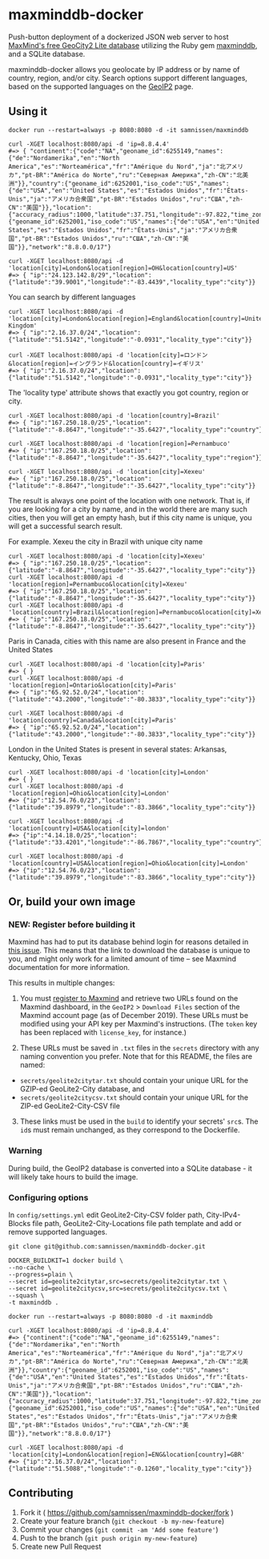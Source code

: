 # maxminddb-docker

Push-button deployment of a dockerized JSON web server
to host [MaxMind's free GeoCity2 Lite database](http://maxmind.github.io/MaxMind-DB/)
utilizing the Ruby gem [maxminddb](https://github.com/yhirose/maxminddb/), and a SQLite database.

maxminddb-docker allows you geolocate by IP address
or by name of country, region, and/or city.
Search options support different languages, based on
the supported languages on the
[GeoIP2](https://dev.maxmind.com/geoip/geoip2/web-services/#Languages) page.

## Using it

```
docker run --restart=always -p 8080:8080 -d -it samnissen/maxminddb

curl -XGET localhost:8080/api -d 'ip=8.8.4.4'
#=> { "continent":{"code":"NA","geoname_id":6255149,"names":{"de":"Nordamerika","en":"North America","es":"Norteamérica","fr":"Amérique du Nord","ja":"北アメリカ","pt-BR":"América do Norte","ru":"Северная Америка","zh-CN":"北美洲"}},"country":{"geoname_id":6252001,"iso_code":"US","names":{"de":"USA","en":"United States","es":"Estados Unidos","fr":"États-Unis","ja":"アメリカ合衆国","pt-BR":"Estados Unidos","ru":"США","zh-CN":"美国"}},"location":{"accuracy_radius":1000,"latitude":37.751,"longitude":-97.822,"time_zone":"America/Chicago"},"registered_country":{"geoname_id":6252001,"iso_code":"US","names":{"de":"USA","en":"United States","es":"Estados Unidos","fr":"États-Unis","ja":"アメリカ合衆国","pt-BR":"Estados Unidos","ru":"США","zh-CN":"美国"}},"network":"8.8.0.0/17"}

curl -XGET localhost:8080/api -d 'location[city]=London&location[region]=OH&location[country]=US'
#=> { "ip":"24.123.142.8/29","location":{"latitude":"39.9001","longitude":"-83.4439","locality_type":"city"}}
```

You can search by different languages
```
curl -XGET localhost:8080/api -d 'location[city]=London&location[region]=England&location[country]=United Kingdom'
#=> { "ip":"2.16.37.0/24","location":{"latitude":"51.5142","longitude":"-0.0931","locality_type":"city"}}

curl -XGET localhost:8080/api -d 'location[city]=ロンドン&location[region]=イングランド&location[country]=イギリス'
#=> { "ip":"2.16.37.0/24","location":{"latitude":"51.5142","longitude":"-0.0931","locality_type":"city"}}
```

The 'locality type' attribute shows that exactly you got country, region or city.
```
curl -XGET localhost:8080/api -d 'location[country]=Brazil'
#=> { "ip":"167.250.18.0/25","location":{"latitude":"-8.8647","longitude":"-35.6427","locality_type":"country"}}

curl -XGET localhost:8080/api -d 'location[region]=Pernambuco'
#=> { "ip":"167.250.18.0/25","location":{"latitude":"-8.8647","longitude":"-35.6427","locality_type":"region"}}

curl -XGET localhost:8080/api -d 'location[city]=Xexeu'
#=> { "ip":"167.250.18.0/25","location":{"latitude":"-8.8647","longitude":"-35.6427","locality_type":"city"}}
```

The result is always one point of the location with one network. That is, if you are looking for a city by name, and in the world there are many such cities, then you will get an empty hash, but if this city name is unique, you will get a successful search result.

For example. Xexeu the city in Brazil with unique city name
```
curl -XGET localhost:8080/api -d 'location[city]=Xexeu'
#=> { "ip":"167.250.18.0/25","location":{"latitude":"-8.8647","longitude":"-35.6427","locality_type":"city"}}
curl -XGET localhost:8080/api -d 'location[region]=Pernambuco&location[city]=Xexeu'
#=> { "ip":"167.250.18.0/25","location":{"latitude":"-8.8647","longitude":"-35.6427","locality_type":"city"}}
curl -XGET localhost:8080/api -d 'location[country]=Brazil&location[region]=Pernambuco&location[city]=Xexeu'
#=> { "ip":"167.250.18.0/25","location":{"latitude":"-8.8647","longitude":"-35.6427","locality_type":"city"}}
```

Paris in Canada, cities with this name are also present in France and the United States
```
curl -XGET localhost:8080/api -d 'location[city]=Paris'
#=> { }
curl -XGET localhost:8080/api -d 'location[region]=Ontario&location[city]=Paris'
#=> { "ip":"65.92.52.0/24","location":{"latitude":"43.2000","longitude":"-80.3833","locality_type":"city"}}

curl -XGET localhost:8080/api -d 'location[country]=Canada&location[city]=Paris'
#=> { "ip":"65.92.52.0/24","location":{"latitude":"43.2000","longitude":"-80.3833","locality_type":"city"}}
```

London in the United States is present in several states: Arkansas, Kentucky, Ohio, Texas
```
curl -XGET localhost:8080/api -d 'location[city]=London'
#=> { }
curl -XGET localhost:8080/api -d 'location[region]=Ohio&location[city]=London'
#=> {"ip":"12.54.76.0/23","location":{"latitude":"39.8979","longitude":"-83.3866","locality_type":"city"}}

curl -XGET localhost:8080/api -d 'location[country]=USA&location[city]=london'
#=> {"ip":"4.14.18.0/25","location":{"latitude":"33.4201","longitude":"-86.7867","locality_type":"country"}}%

curl -XGET localhost:8080/api -d 'location[country]=USA&location[region]=Ohio&location[city]=London'
#=> {"ip":"12.54.76.0/23","location":{"latitude":"39.8979","longitude":"-83.3866","locality_type":"city"}}
```

## Or, build your own image

### NEW: Register before building it

Maxmind has had to put its database behind login
for reasons detailed
in [this issue](https://github.com/samnissen/maxminddb-docker/issues/4).
This means that the link to download the database is unique to you,
and might only work for a limited amount of time &ndash;
see Maxmind documentation for more information.

This results in multiple changes:

1) You must
[register to Maxmind](https://www.maxmind.com/en/geolite2/signup)
and retrieve two URLs found on the Maxmind dashboard,
in the `GeoIP2` > `Download Files` section
of the Maxmind account page (as of December 2019).
These URLs must be modified using your API key per Maxmind's instructions.
(The `token` key has been replaced with `license_key`, for instance.)

2) These URLs must be saved in `.txt` files in the `secrets` directory
with any naming convention you prefer. Note that for this README,
the files are named:
- `secrets/geolite2citytar.txt` should contain your unique URL for the GZIP-ed GeoLite2-City database, and
- `secrets/geolite2citycsv.txt` should contain your unique URL for the ZIP-ed GeoLite2-City-CSV file

3) These links must be used in the `build` to identify your secrets' `src`s.
The `id`s must remain unchanged, as they correspond to the Dockerfile.

### Warning
During build, the GeoIP2 database is converted into a SQLite database -
it will likely take hours to build the image.

### Configuring options
In `config/settings.yml` edit GeoLite2-City-CSV folder path,
City-IPv4-Blocks file path, GeoLite2-City-Locations file path
template and add or remove supported languages.

```
git clone git@github.com:samnissen/maxminddb-docker.git

DOCKER_BUILDKIT=1 docker build \
--no-cache \
--progress=plain \
--secret id=geolite2citytar,src=secrets/geolite2citytar.txt \
--secret id=geolite2citycsv,src=secrets/geolite2citycsv.txt \
--squash \
-t maxminddb .

docker run --restart=always -p 8080:8080 -d -it maxminddb

curl -XGET localhost:8080/api -d 'ip=8.8.4.4'
#=> {"continent":{"code":"NA","geoname_id":6255149,"names":{"de":"Nordamerika","en":"North America","es":"Norteamérica","fr":"Amérique du Nord","ja":"北アメリカ","pt-BR":"América do Norte","ru":"Северная Америка","zh-CN":"北美洲"}},"country":{"geoname_id":6252001,"iso_code":"US","names":{"de":"USA","en":"United States","es":"Estados Unidos","fr":"États-Unis","ja":"アメリカ合衆国","pt-BR":"Estados Unidos","ru":"США","zh-CN":"美国"}},"location":{"accuracy_radius":1000,"latitude":37.751,"longitude":-97.822,"time_zone":"America/Chicago"},"registered_country":{"geoname_id":6252001,"iso_code":"US","names":{"de":"USA","en":"United States","es":"Estados Unidos","fr":"États-Unis","ja":"アメリカ合衆国","pt-BR":"Estados Unidos","ru":"США","zh-CN":"美国"}},"network":"8.8.0.0/17"}

curl -XGET localhost:8080/api -d 'location[city]=London&location[region]=ENG&location[country]=GBR'
#=> {"ip":"2.16.37.0/24","location":{"latitude":"51.5088","longitude":"-0.1260","locality_type":"city"}}
```

## Contributing

1. Fork it ( https://github.com/samnissen/maxminddb-docker/fork )
2. Create your feature branch (`git checkout -b my-new-feature`)
3. Commit your changes (`git commit -am 'Add some feature'`)
4. Push to the branch (`git push origin my-new-feature`)
5. Create new Pull Request
